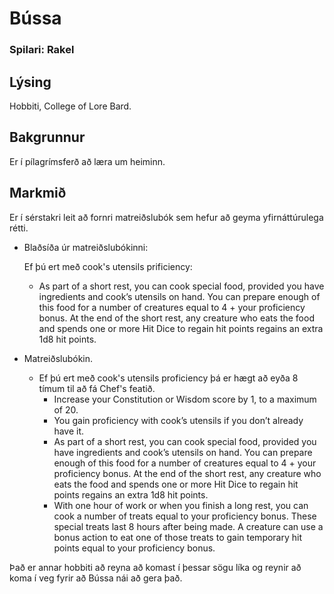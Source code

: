 # Bússa
### Spilari: Rakel

## Lýsing
Hobbiti, College of Lore Bard.

## Bakgrunnur
Er í pílagrímsferð að læra um heiminn. 

## Markmið
Er í sérstakri leit að fornri matreiðslubók sem hefur að geyma 
yfirnáttúrulega rétti.

- Blaðsíða úr matreiðslubókinni:
  
  Ef þú ert með cook's utensils prificiency:
  - As part of a short rest, you can cook special food, provided you have 
    ingredients and cook’s utensils on hand. You can prepare enough of this 
    food for a number of creatures equal to 4 + your proficiency bonus. At 
    the end of the short rest, any creature who eats the food and spends one 
    or more Hit Dice to regain hit points regains an extra 1d8 hit points.
- Matreiðslubókin.
  - Ef þú ert með cook's utensils proficiency þá er hægt að eyða 8 tímum til 
    að fá Chef's featið.
    - Increase your Constitution or Wisdom score by 1, to a maximum of 20.
    - You gain proficiency with cook’s utensils if you don’t already have it.
    - As part of a short rest, you can cook special food, provided you have 
      ingredients and cook’s utensils on hand. You can prepare enough of this 
      food for a number of creatures equal to 4 + your proficiency bonus. At 
      the end of the short rest, any creature who eats the food and spends one 
      or more Hit Dice to regain hit points regains an extra 1d8 hit points.
    - With one hour of work or when you finish a long rest, you can cook a 
      number of treats equal to your proficiency bonus. These special treats 
      last 8 hours after being made. A creature can use a bonus action to eat 
      one of those treats to gain temporary hit points equal to your 
      proficiency bonus.

Það er annar hobbiti að reyna að komast í þessar sögu líka og reynir að koma
í veg fyrir að Bússa nái að gera það.
